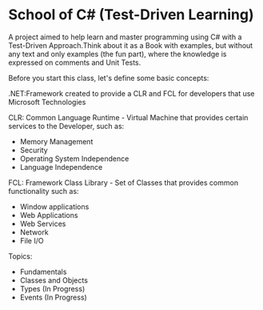 School of C# (Test-Driven Learning)
================

A project aimed to help learn and master programming using C# with a Test-Driven Approach.Think about it as a Book with examples, but without any text and only examples (the fun part), where the knowledge is expressed on comments and Unit Tests.

Before you start this class, let's define some basic concepts:

.NET:Framework created to provide a CLR and FCL for developers that use Microsoft Technologies

CLR: Common Language Runtime - Virtual Machine that provides certain services to the Developer, such as:
 - Memory Management
 - Security
 - Operating System Independence
 - Language Independence

FCL: Framework Class Library - Set of Classes that provides common functionality such as:
 - Window applications
 - Web Applications
 - Web Services 
 - Network
 - File I/O

Topics:

 - Fundamentals
 - Classes and Objects 
 - Types (In Progress)
 - Events (In Progress)
